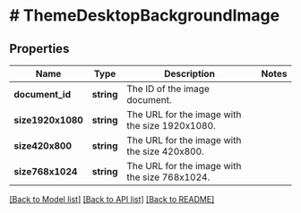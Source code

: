 # # ThemeDesktopBackgroundImage

## Properties

Name | Type | Description | Notes
------------ | ------------- | ------------- | -------------
**document_id** | **string** | The ID of the image document. |
**size1920x1080** | **string** | The URL for the image with the size 1920x1080. |
**size420x800** | **string** | The URL for the image with the size 420x800. |
**size768x1024** | **string** | The URL for the image with the size 768x1024. |

[[Back to Model list]](../../README.md#models) [[Back to API list]](../../README.md#endpoints) [[Back to README]](../../README.md)
